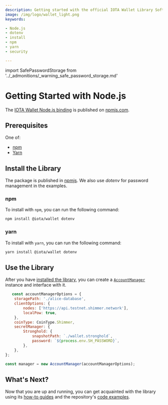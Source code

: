 ```yaml
---
description: Getting started with the official IOTA Wallet Library Software Node.js binding.
image: /img/logo/wallet_light.png
keywords:

- Node.js
- dotenv
- install
- npm
- yarn
- security

---
```

import SafePasswordStorage from '../_admonitions/_warning_safe_password_storage.md'

# Getting Started with Node.js

The [IOTA Wallet Node.js binding](https://www.npmjs.com/package/@iota/wallet) is published
on [npmjs.com](https://www.npmjs.com/).

<SafePasswordStorage />

## Prerequisites

One of:

* [npm](https://www.npmjs.com/)
* [Yarn](https://yarnpkg.com/)

## Install the Library

The package is published in [npmjs](https://www.npmjs.com/package/@iota/wallet). We also use _dotenv_ for password
management in the examples.

### npm

To install with `npm`, you can run the following command:

```bash
npm install @iota/wallet dotenv
```

### yarn

To install with `yarn`, you can run the following command:

```bash
yarn install @iota/wallet dotenv
```

## Use the Library

After you have [installed the library](#install-the-library), you can create
a [`AccountManager`](./../libraries/nodejs/references/classes/AccountManager.md)
instance and interface with it.

```javascript
   const accountManagerOptions = {
    storagePath: './alice-database',
    clientOptions: {
        nodes: ['https://api.testnet.shimmer.network'],
        localPow: true,
    },
    coinType: CoinType.Shimmer,
    secretManager: {
        Stronghold: {
            snapshotPath: `./wallet.stronghold`,
            password: `${process.env.SH_PASSWORD}`,
        },
    },
};

const manager = new AccountManager(accountManagerOptions);
```

## What's Next?

Now that you are up and running, you can get acquainted with the library using
its [how-to guides](../how_tos/00_run_how_tos.mdx) and the
repository's [code examples](https://github.com/iotaledger/wallet.rs/tree/develop/bindings/nodejs/examples).
